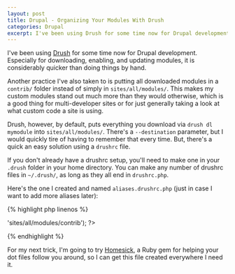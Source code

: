 ```yaml
---
layout: post
title: Drupal - Organizing Your Modules With Drush
categories: Drupal
excerpt: I've been using Drush for some time now for Drupal development. Especially for downloading, enabling, and updating modules, it is considerably quicker than doing things by hand. Another practice I’ve also taken to is putting all downloaded modules in a contrib/ folder instead of simply in sites/all/modules/. This makes my custom modules stand out much more than they would otherwise, which is a good thing for multi-developer sites or for just generally taking a look at what custom code a site is using.
---
```

I've been using <a title="Drush" href="http://www.drush.ws" target="_blank">Drush</a> for some time now for Drupal development. Especially for downloading, enabling, and updating modules, it is considerably quicker than doing things by hand.

Another practice I've also taken to is putting all downloaded modules in a <code>contrib/</code> folder instead of simply in <code>sites/all/modules/</code>. This makes my custom modules stand out much more than they would otherwise, which is a good thing for multi-developer sites or for just generally taking a look at what custom code a site is using.

Drush, however, by default, puts everything you download via <code>drush dl mymodule</code> into <code>sites/all/modules/</code>. There's a <code>--destination</code> parameter, but I would quickly tire of having to remember that every time. But, there's a quick an easy solution using a <code>drushrc</code> file.

If you don't already have a drushrc setup, you'll need to make one in your <code>.drush</code> folder in your home directory. You can make any number of drushrc files in <code>~/.drush/</code>, as long as they all end in <code>drushrc.php</code>.

Here's the one I created and named <code>aliases.drushrc.php</code> (just in case I want to add more aliases later):

{% highlight php linenos %}
<?php
$command_specific['dl'] = array('destination' => 'sites/all/modules/contrib');
?>
{% endhighlight %}

For my next trick, I'm going to try <a href="http://technicalpickles.com/posts/never-leave-your-dotfiles-behind-again-with-homesick/">Homesick</a>, a Ruby gem for helping your dot files follow you around, so I can get this file created everywhere I need it.


